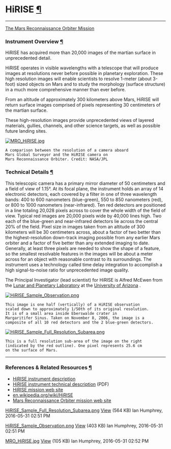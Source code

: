<div id="main">

<div id="content">

<div class="contextual">

</div>

<div class="wiki wiki-page">

<span id="HiRISE"></span>

# HiRISE [¶](#HiRISE-)

-----

[The Mars Reconnaissance Orbiter Mission](MRO)

<span id="Instrument-Overview"></span>

### Instrument Overview [¶](#Instrument-Overview-)

HiRISE has acquired more than 20,000 images of the martian surface in
unprecedented detail.

HiRISE operates in visible wavelengths with a telescope that will
produce images at resolutions never before possible in planetary
exploration. These high resolution images will enable scientists to
resolve 1-meter (about 3-foot) sized objects on Mars and to study the
morphology (surface structure) in a much more comprehensive manner than
ever before.

From an altitude of approximately 300 kilometers above Mars, HiRISE will
return surface images comprised of pixels representing 30 centimeters of
the martian surface.

These high-resolution images provide unprecedented views of layered
materials, gullies, channels, and other science targets, as well as
possible future landing sites.

[![MRO\_HiRISE.jpg](attachments/thumbnail/920/300.png)](attachments/download/920/MRO_HiRISE.jpg "MRO_HiRISE.jpg")

    A comparison between the resolution of a camera aboard
    Mars Global Surveyor and the HiRISE camera on 
    Mars Reconnaissance Orbiter. Credit: NASA/JPL 

<span id="Technical-Details"></span>

### Technical Details [¶](#Technical-Details-)

This telescopic camera has a primary mirror diameter of 50 centimeters
and a field of view of 1.15°. At its focal plane, the instrument holds
an array of 14 electronic detectors, each covered by a filter in one of
three wavelength bands: 400 to 600 nanometers (blue-green), 550 to 850
nanometers (red), or 800 to 1000 nanometers (near-infrared). Ten red
detectors are positioned in a line totaling 20,028 pixels across to
cover the whole width of the field of view. Typical red images are
20,000 pixels wide by 40,000 lines high. Two each of the blue-green and
near-infrared detectors lie across the central 20% of the field. Pixel
size in images taken from an altitude of 300 kilometers will be 30
centimeters across, about a factor of two better than the
highest-resolution down-track imaging possible from any earlier Mars
orbiter and a factor of five better than any extended imaging to date.
Generally, at least three pixels are needed to show the shape of a
feature, so the smallest resolvable features in the images will be about
a meter across for an object with reasonable contrast to its
surroundings. The instrument uses a technology called time delay
integration to accomplish a high signal-to-noise ratio for unprecedented
image quality.

The Principal Investigator (lead scientist) for HiRISE is Alfred McEwen
from the [Lunar and Planetary Laboratory](http://www.lpl.arizona.edu/)
at the [University of Arizona](http://www.arizona.edu/) .

[![HiRISE\_Sample\_Observation.png](attachments/thumbnail/919/300.png)](attachments/download/919/HiRISE_Sample_Observation.png "HiRISE_Sample_Observation.png")

    This image is one half (vertically) of a HiRISE observation
    scaled down to approximately 1/50th of its original resolution.
    It is of a small area inside Eberswalde crater in
    Margaritifer Sinus. Taken on November 8, 2006, the image is a 
    composite of all 10 red detectors and the 2 blue-green detectors.

[![HiRISE\_Sample\_Full\_Resolution\_Subarea.png](attachments/thumbnail/918/300.png)](attachments/download/918/HiRISE_Sample_Full_Resolution_Subarea.png "HiRISE_Sample_Full_Resolution_Subarea.png")

    This is a full resolution sub-area of the image on the right
    (indicated by the red outline). One pixel represents 25.6 cm 
    on the surface of Mars.

-----

<span id="References-amp-Related-Resources"></span>

### References & Related Resources [¶](#References--Related-Resources-)

  - [HiRISE instrument
    description](http://mars.jpl.nasa.gov/mro/mission/instruments/hirise/)
  - [HiRISE instrument technical
    description](http://marsoweb.nas.nasa.gov/HiRISE/papers/6th_mars_conf/Delemere_HiRISE_InstDev.pdf)
    (PDF)
  - [HiRISE mission web site](http://marsoweb.nas.nasa.gov/HiRISE/)
  - [en.wikipedia.org/wiki/HiRISE](http://en.wikipedia.org/wiki/HiRISE)
  - [Mars Reconnaissance Orbiter mission web
    site](http://mars.jpl.nasa.gov/mro/)

</div>

<div class="attachments">

<div class="contextual">

</div>

[HiRISE\_Sample\_Full\_Resolution\_Subarea.png](attachments/download/918/HiRISE_Sample_Full_Resolution_Subarea.png)
[View](attachments/download/918/HiRISE_Sample_Full_Resolution_Subarea.png "View")
<span class="size"> (564 KB) </span> <span class="author"> Ian Humphrey,
2016-05-31 02:51 PM </span>

[HiRISE\_Sample\_Observation.png](attachments/download/919/HiRISE_Sample_Observation.png)
[View](attachments/download/919/HiRISE_Sample_Observation.png "View")
<span class="size"> (403 KB) </span> <span class="author"> Ian Humphrey,
2016-05-31 02:51 PM </span>

[MRO\_HiRISE.jpg](attachments/download/920/MRO_HiRISE.jpg)
[View](attachments/download/920/MRO_HiRISE.jpg "View")
<span class="size"> (105 KB) </span> <span class="author"> Ian Humphrey,
2016-05-31 02:52 PM </span>

</div>

<div style="clear:both;">

</div>

</div>

</div>
